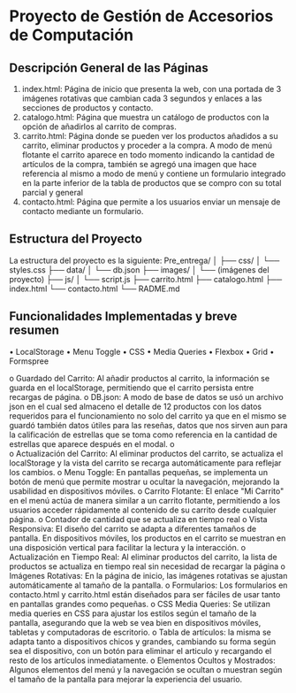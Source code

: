 # Proyecto de Gestión de Accesorios de Computación

## Descripción General de las Páginas
1.	index.html: Página de inicio que presenta la web, con una portada de 3 imágenes rotativas que cambian cada 3 segundos y enlaces a las secciones de productos y contacto.
2.	catalogo.html: Página que muestra un catálogo de productos con la opción de añadirlos al carrito de compras.
3.	carrito.html: Página donde se pueden ver los productos añadidos a su carrito, eliminar productos y proceder a la compra. A modo de menú flotante el carrito aparece en todo momento indicando la cantidad de artículos de la compra, también se agregó una imagen que hace referencia al mismo a modo de menú y contiene un formulario integrado en la parte inferior de la tabla de productos que se compro con su total parcial y general
4.	contacto.html: Página que permite a los usuarios enviar un mensaje de contacto mediante un formulario.

## Estructura del Proyecto
La estructura del proyecto es la siguiente:
Pre_entrega/ │ 
          ├── css/ 
          │      └── styles.css 
          ├── data/ 
          │     └── db.json 
          ├── images/ 
          │         └── (imágenes del proyecto) 
          ├── js/ 
          │     └── script.js 
          ├── carrito.html 
          ├── catalogo.html 
          ├── index.html 
          └── contacto.html
          └── RADME.md


## Funcionalidades Implementadas y breve resumen
•	LocalStorage
•	Menu Toggle
•	CSS 
•	Media Queries
•	Flexbox
•	Grid
•	Formspree

o	Guardado del Carrito: Al añadir productos al carrito, la información se guarda en el localStorage, permitiendo que el carrito persista entre recargas de página.
o	DB.json: A modo de base de datos se usó un archivo json en el cual sed almaceno el detalle de 12 productos con los datos requeridos para el funcionamiento no solo del carrito ya que en el mismo se guardó también datos útiles para las reseñas, datos que nos sirven aun para la calificación de estrellas que se toma como referencia en la cantidad de estrellas que aparece después en el modal.
o	
o	Actualización del Carrito: Al eliminar productos del carrito, se actualiza el localStorage y la vista del carrito se recarga automáticamente para reflejar los cambios.
o	Menu Toggle: En pantallas pequeñas, se implementa un botón de menú que permite mostrar u ocultar la navegación, mejorando la usabilidad en dispositivos móviles.
o	Carrito Flotante: El enlace "Mi Carrito" en el menú actúa de manera similar a un carrito flotante, permitiendo a los usuarios acceder rápidamente al contenido de su carrito desde cualquier página.
o	Contador de cantidad que se actualiza en tiempo real
o	Vista Responsiva: El diseño del carrito se adapta a diferentes tamaños de pantalla. En dispositivos móviles, los productos en el carrito se muestran en una disposición vertical para facilitar la lectura y la interacción.
o	Actualización en Tiempo Real: Al eliminar productos del carrito, la lista de productos se actualiza en tiempo real sin necesidad de recargar la página 
o	Imágenes Rotativas: En la página de inicio, las imágenes rotativas se ajustan automáticamente al tamaño de la pantalla.
o	Formularios: Los formularios en contacto.html y carrito.html están diseñados para ser fáciles de usar tanto en pantallas grandes como pequeñas.
o	CSS Media Queries: Se utilizan media queries en CSS para ajustar los estilos según el tamaño de la pantalla, asegurando que la web se vea bien en dispositivos móviles, tabletas y computadoras de escritorio.
o	Tabla de artículos: la misma se adapta tanto a dispositivos chicos y grandes, cambiando su forma según sea el dispositivo, con un botón para eliminar el articulo y recargando el resto de los artículos inmediatamente.
o	Elementos Ocultos y Mostrados: Algunos elementos del menú y la navegación se ocultan o muestran según el tamaño de la pantalla para mejorar la experiencia del usuario.
